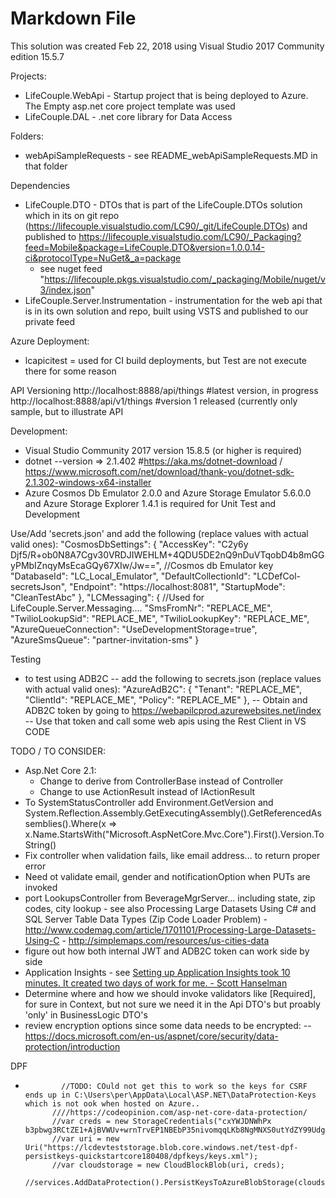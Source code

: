 ﻿# Markdown File

This solution was created Feb 22, 2018 using Visual Studio 2017 Community edition 15.5.7

Projects:
- LifeCouple.WebApi - Startup project that is being deployed to Azure. The Empty asp.net core project template was used 
- LifeCouple.DAL - .net core library for Data Access

Folders:
- webApiSampleRequests - see README_webApiSampleRequests.MD in that folder

Dependencies
- LifeCouple.DTO - DTOs that is part of the LifeCouple.DTOs solution which in its on git repo (https://lifecouple.visualstudio.com/LC90/_git/LifeCouple.DTOs) and published to https://lifecouple.visualstudio.com/LC90/_Packaging?feed=Mobile&package=LifeCouple.DTO&version=1.0.0.14-ci&protocolType=NuGet&_a=package
  - see nuget feed "https://lifecouple.pkgs.visualstudio.com/_packaging/Mobile/nuget/v3/index.json"
- LifeCouple.Server.Instrumentation - instrumentation for the web api that is in its own solution and repo, built using VSTS and published to our private feed

Azure Deployment:
- lcapicitest = used for CI build deployments, but Test are not execute there for some reason

API Versioning
		http://localhost:8888/api/things #latest version, in progress
		http://localhost:8888/api/v1/things #version 1 released (currently only sample, but to illustrate API 

Development:
- Visual Studio Community 2017 version 15.8.5 (or higher is required)
- dotnet --version => 2.1.402 #https://aka.ms/dotnet-download / https://www.microsoft.com/net/download/thank-you/dotnet-sdk-2.1.302-windows-x64-installer
- Azure Cosmos Db Emulator 2.0.0 and Azure Storage Emulator 5.6.0.0 and Azure Storage Explorer 1.4.1 is required for Unit Test and Development

Use/Add 'secrets.json' and add the following (replace values with actual valid ones):
    "CosmosDbSettings": {
      "AccessKey": "C2y6y Djf5/R+ob0N8A7Cgv30VRDJIWEHLM+4QDU5DE2nQ9nDuVTqobD4b8mGGyPMbIZnqyMsEcaGQy67XIw/Jw==", //Cosmos db Emulator key
      "DatabaseId": "LC_Local_Emulator",
      "DefaultCollectionId": "LCDefCol-secretsJson",
      "Endpoint": "https://localhost:8081",
      "StartupMode": "CleanTestAbc"
    },
"LCMessaging": { //Used for LifeCouple.Server.Messaging....
    "SmsFromNr": "REPLACE_ME",
    "TwilioLookupSid": "REPLACE_ME",
    "TwilioLookupKey": "REPLACE_ME", 
    "AzureQueueConnection": "UseDevelopmentStorage=true",
    "AzureSmsQueue": "partner-invitation-sms"
  }

Testing
- to test using ADB2C 
-- add the following to secrets.json (replace values with actual valid ones):
  "AzureAdB2C": {
    "Tenant": "REPLACE_ME",
    "ClientId": "REPLACE_ME",
    "Policy": "REPLACE_ME"
  },
-- Obtain and ADB2C token by going to https://webapilcprod.azurewebsites.net/index
-- Use that token and call some web apis using the Rest Client in VS CODE

TODO / TO CONSIDER:
- Asp.Net Core 2.1:
    - Change to derive from ControllerBase instead of Controller
    - Change to use ActionResult<T> instead of IActionResult
- To SystemStatusController add Environment.GetVersion and System.Reflection.Assembly.GetExecutingAssembly().GetReferencedAssemblies().Where(x => x.Name.StartsWith("Microsoft.AspNetCore.Mvc.Core").First().Version.ToString()
- Fix controller when validation fails, like email address... to return proper error
- Need ot validate email, gender and notificationOption when PUTs are invoked
- port LookupsController from BeverageMgrServer... including state, zip codes, city lookup - see also Processing Large Datasets Using C# and SQL Server Table Data Types (Zip Code Loader Problem) - http://www.codemag.com/article/1701101/Processing-Large-Datasets-Using-C - http://simplemaps.com/resources/us-cities-data
- figure out how both internal JWT and ADB2C token can work side by side
- Application Insights - see [Setting up Application Insights took 10 minutes. It created two days of work for me. - Scott Hanselman](https://www.hanselman.com/blog/SettingUpApplicationInsightsTook10MinutesItCreatedTwoDaysOfWorkForMe.aspx)
- Determine where and how we should invoke validators like [Required], for sure in Context, but not sure we need it in the Api DTO's but proably 'only' in BusinessLogic DTO's
- review encryption options since some data needs to be encrypted:
-- https://docs.microsoft.com/en-us/aspnet/core/security/data-protection/introduction


DPF 
-             //TODO: COuld not get this to work so the keys for CSRF ends up in C:\Users\per\AppData\Local\ASP.NET\DataProtection-Keys which is not ook when hosted on Azure..
            ////https://codeopinion.com/asp-net-core-data-protection/
            //var creds = new StorageCredentials("cxYWJDNWhPx b3pbwg3RCtZE1+AjBVWUv+wrnTrvEP1NBEbP35nivomqqLKb8NgMNXS0utYdZY99UdgO6KW8PLw==");
            //var uri = new Uri("https://lcdevteststorage.blob.core.windows.net/test-dpf-persistkeys-quickstartcore180408/dpfkeys/keys.xml");
            //var cloudstorage = new CloudBlockBlob(uri, creds);
            //services.AddDataProtection().PersistKeysToAzureBlobStorage(cloudstorage);
